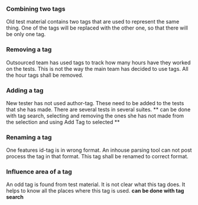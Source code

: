 ### Combining two tags

Old test material contains two tags that are used to represent the same thing. One of the tags will be replaced with the other one, so that there will be only one tag.


### Removing a tag

Outsourced team has used tags to track how many hours have they worked on the tests. This is not the way the main team has decided to use tags. All the hour tags shall be removed.


### Adding a tag

New tester has not used author-tag. These need to be added to the tests that she has made. There are several tests in several suites. ** can be done with tag search, selecting and removing the ones she has not made from the selection and using Add Tag to selected **


### Renaming a tag

One features id-tag is in wrong format. An inhouse parsing tool can not post process the tag in that format. This tag shall be renamed to correct format.


### Influence area of a tag

An odd tag is found from test material. It is not clear what this tag does. It helps to know all the places where this tag is used. **can be done with tag search**